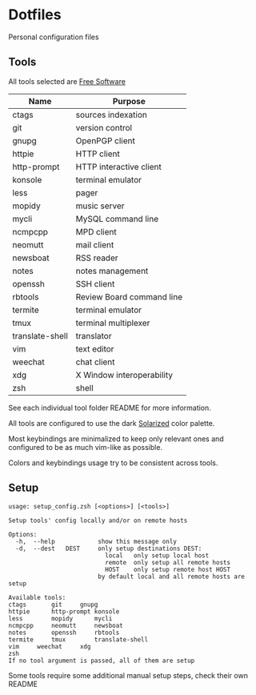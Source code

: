 # Dotfiles

Personal configuration files


## Tools

All tools selected are [Free Software](https://www.gnu.org/philosophy/free-sw.en.html)

| Name            | Purpose                   |
|-----------------|---------------------------|
| ctags           | sources indexation        |
| git             | version control           |
| gnupg           | OpenPGP client            |
| httpie          | HTTP client               |
| http-prompt     | HTTP interactive client   |
| konsole         | terminal emulator         |
| less            | pager                     |
| mopidy          | music server              |
| mycli           | MySQL command line        |
| ncmpcpp         | MPD client                |
| neomutt         | mail client               |
| newsboat        | RSS reader                |
| notes           | notes management          |
| openssh         | SSH client                |
| rbtools         | Review Board command line |
| termite         | terminal emulator         |
| tmux            | terminal multiplexer      |
| translate-shell | translator                |
| vim             | text editor               |
| weechat         | chat client               |
| xdg             | X Window interoperability |
| zsh             | shell                     |

See each individual tool folder README for more information.

All tools are configured to use the dark
[Solarized](http://ethanschoonover.com/solarized) color palette.

Most keybindings are minimalized to keep only relevant ones
and configured to be as much vim-like as possible.  

Colors and keybindings usage try to be consistent across tools.


## Setup

```shell
usage: setup_config.zsh [<options>] [<tools>]

Setup tools' config locally and/or on remote hosts

Options:
  -h,  --help            show this message only
  -d,  --dest   DEST     only setup destinations DEST:
                           local   only setup local host
                           remote  only setup all remote hosts
                           HOST    only setup remote host HOST
                         by default local and all remote hosts are setup

Available tools:
ctags		git		gnupg
httpie		http-prompt	konsole
less		mopidy		mycli
ncmpcpp		neomutt		newsboat
notes		openssh		rbtools
termite		tmux		translate-shell
vim		weechat		xdg
zsh
If no tool argument is passed, all of them are setup
```

Some tools require some additional manual setup steps, check their own README
